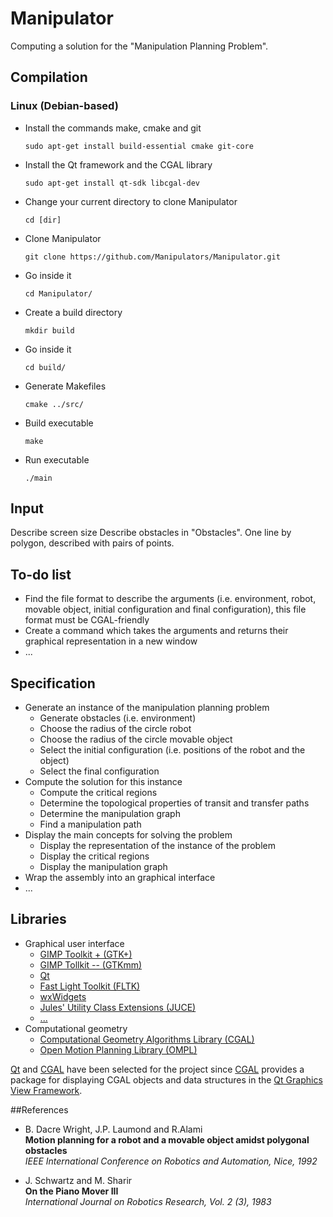 # Manipulator

Computing a solution for the "Manipulation Planning Problem".


## Compilation

### Linux (Debian-based)

- Install the commands make, cmake and git
  
  ```console
  sudo apt-get install build-essential cmake git-core
  ```

- Install the Qt framework and the CGAL library
  
  ```console
  sudo apt-get install qt-sdk libcgal-dev
  ```

- Change your current directory to clone Manipulator
  
  ```console
  cd [dir]
  ```

- Clone Manipulator
  
  ```console
  git clone https://github.com/Manipulators/Manipulator.git
  ```

- Go inside it
  
  ```console
  cd Manipulator/
  ```

- Create a build directory
  
  ```console
  mkdir build
  ```

- Go inside it
  
  ```console
  cd build/
  ```

- Generate Makefiles
  
  ```console
  cmake ../src/
  ```

- Build executable
  
  ```console
  make
  ```

- Run executable
  
  ```console
  ./main
  ```


## Input

Describe screen size
Describe obstacles in "Obstacles".
One line by polygon, described with pairs of points.


## To-do list

* Find the file format to describe the arguments (i.e. environment, robot,
  movable object, initial configuration and final configuration), this file
  format must be CGAL-friendly
* Create a command which takes the arguments and returns their graphical
  representation in a new window
* ...


## Specification

* Generate an instance of the manipulation planning problem
  * Generate obstacles (i.e. environment)
  * Choose the radius of the circle robot
  * Choose the radius of the circle movable object
  * Select the initial configuration (i.e. positions of the robot and the object)
  * Select the final configuration
* Compute the solution for this instance
  * Compute the critical regions
  * Determine the topological properties of transit and transfer paths
  * Determine the manipulation graph
  * Find a manipulation path
* Display the main concepts for solving the problem
  * Display the representation of the instance of the problem
  * Display the critical regions
  * Display the manipulation graph
* Wrap the assembly into an graphical interface
* ...


## Libraries

* Graphical user interface
  * [GIMP Toolkit + (GTK+)](http://www.gtk.org)
  * [GIMP Tollkit -- (GTKmm)](http://www.gtkmm.org)
  * [Qt](http://qt-project.org)
  * [Fast Light Toolkit (FLTK)](http://www.fltk.org)
  * [wxWidgets](http://www.wxwidgets.org)
  * [Jules' Utility Class Extensions (JUCE)](http://www.juce.com)
  * [...](http://en.wikipedia.org/wiki/List_of_widget_toolkits)
* Computational geometry
  * [Computational Geometry Algorithms Library (CGAL)](http://www.cgal.org)
  * [Open Motion Planning Library (OMPL)](http://ompl.kavrakilab.org)

[Qt](http://qt-project.org) and [CGAL](http://www.cgal.org) have been selected
for the project since [CGAL](http://www.cgal.org) provides a package for
displaying CGAL objects and data structures in the
[Qt Graphics View Framework](http://qt-project.org).


##References

* B. Dacre Wright, J.P. Laumond and R.Alami<br>
  **Motion planning for a robot and a movable object amidst polygonal obstacles**<br>
  *IEEE International Conference on Robotics and Automation, Nice, 1992*

* J. Schwartz and M. Sharir<br>
  **On the Piano Mover III**<br>
  *International Journal on Robotics Research, Vol. 2 (3), 1983*
